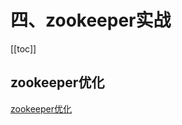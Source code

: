 # 四、zookeeper实战

[[toc]]
## zookeeper优化

[zookeeper优化](https://www.cnblogs.com/EasonJim/p/7488834.html)
